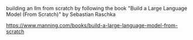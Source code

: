 building an llm from scratch by following the book "Build a Large Language Model (From Scratch)" by Sebastian Raschka

https://www.manning.com/books/build-a-large-language-model-from-scratch
